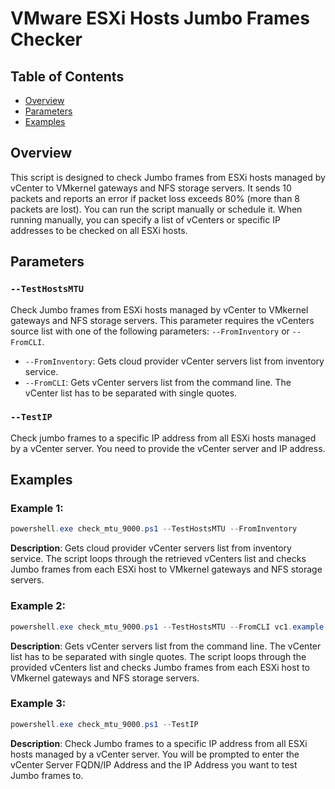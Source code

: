# VMware ESXi Hosts Jumbo Frames Checker

## Table of Contents

- [Overview](#overview)
- [Parameters](#parameters)
- [Examples](#examples)

## Overview

This script is designed to check Jumbo frames from ESXi hosts managed by vCenter to VMkernel gateways and NFS storage servers. It sends 10 packets and reports an error if packet loss exceeds 80% (more than 8 packets are lost). You can run the script manually or schedule it. When running manually, you can specify a list of vCenters or specific IP addresses to be checked on all ESXi hosts.


## Parameters

### `--TestHostsMTU`

Check Jumbo frames from ESXi hosts managed by vCenter to VMkernel gateways and NFS storage servers. This parameter requires the vCenters source list with one of the following parameters: `--FromInventory` or `--FromCLI`.

- `--FromInventory`: Gets cloud provider vCenter servers list from inventory service.
- `--FromCLI`: Gets vCenter servers list from the command line. The vCenter list has to be separated with single quotes.


### `--TestIP`

Check jumbo frames to a specific IP address from all ESXi hosts managed by a vCenter server. You need to provide the vCenter server and IP address.


## Examples

### Example 1:

```powershell
powershell.exe check_mtu_9000.ps1 --TestHostsMTU --FromInventory
```

**Description**: Gets cloud provider vCenter servers list from inventory service. The script loops through the retrieved vCenters list and checks Jumbo frames from each ESXi host to VMkernel gateways and NFS storage servers.

### Example 2:

```powershell
powershell.exe check_mtu_9000.ps1 --TestHostsMTU --FromCLI vc1.example.com,vc2.example.com
```

**Description**: Gets vCenter servers list from the command line. The vCenter list has to be separated with single quotes. The script loops through the provided vCenters list and checks Jumbo frames from each ESXi host to VMkernel gateways and NFS storage servers.


### Example 3:

```powershell
powershell.exe check_mtu_9000.ps1 --TestIP
```

**Description**: Check Jumbo frames to a specific IP address from all ESXi hosts managed by a vCenter server. You will be prompted to enter the vCenter Server FQDN/IP Address and the IP Address you want to test Jumbo frames to.
